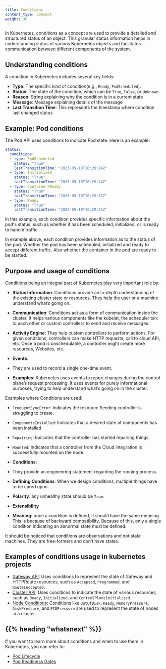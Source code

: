 ```yaml
---
title: Conditions
content_type: concept
weight: 30
---
```


<!-- overview -->
In Kubernetes, conditions as a concept are used to provide a detailed and structured status of an object.
This granular status information helps in understanding status of various Kubernetes objects and facilitates communication between different components of the system.

<!-- body -->
## Understanding conditions

A condition in Kubernetes includes several key fields:

- **Type**: The specific kind of condition(e.g., `Ready`, `PodScheduled`).
- **Status**: The state of the condition, which can be `True`, `False`, or `Unknown`.
- **Reason**: String explaining why the condition is in a current state
- **Message**: Message explaining details of the message
- **Last Transition Time**: This represents the timestamp where condition last changed status

## Example: Pod conditions

The Pod API uses conditions to indicate Pod state. Here is an example:

```yaml
status:
  conditions:
  - type: PodScheduled
    status: "True"
    lastTransitionTime: "2023-05-10T16:29:24Z"
  - type: Initialized
    status: "True"
    lastTransitionTime: "2023-05-10T16:29:24Z"
  - type: ContainersReady
    status: "True"
    lastTransitionTime: "2023-05-10T16:29:31Z"
  - type: Ready
    status: "True"
    lastTransitionTime: "2023-05-10T16:29:31Z"
```

In this example, each condition provides specific information about the pod's status, such as whether it has been scheduled, initialized, or is ready to handle traffic.

In example above, each condition provides information as to the status of the pod. Whether the pod has been scheduled, initialized and ready to accept different traffic. Also whether the container in the pod are ready to be started.

## Purpose and usage of conditions

Conditions being an integral part of Kubernetes play very important role by:

* **Status Information**: Conditions provide an in-depth understanding of the existing cluster state or resources. They help the user or a machine understand what’s going on.

* **Communication**: Conditions act as a form of communication inside the cluster. It helps various components like the kubelet, the scheduler talk to each other or custom controllers to send and receive messages.

* **Activity Engine**: They help custom controllers to perform actions. For given conditions, controllers can make HTTP requests, call to cloud API, etc. Once a pod is unschedulable, a controller might create more resources, Websites, etc.

* **Events**:

* They are used to record a single one-time event.

* **Examples**: Kubernetes uses events to report changes during the control plane’s request processing. It uses events for purely informational purposes, trying to help understand what’s going on in the cluster.

Examples where Conditions are used:

* `FrequentSyncError`: Indicates the resource Seeding controller is struggling to create.

* `ComponentsInstalled`: Indicates that a desired state of components has been installed.

* `Repairing`: Indicates that the controller has started repairing things.

* `Mounted`: Indicates that a controller from the Cloud integration is successfully mounted on the node.

* **Conditions**:

* They provide an engineering statement regarding the running process.

* **Defining Conditions**: When we design conditions, multiple things have to be cared upon.

* **Polarity**: any unhealthy state should be `True`.

* **Extensibility**

* **Meaning**: once a condition is defined, it should have the same meaning. This is because of backward compatibility. Because of this, only a single condition indicating an abnormal state must be defined.

It should be noticed that conditions are observations and not state machines. They are free-formers and don’t have states.

## Examples of conditions usage in kubernetes projects

- [Gateway API](https://gateway-api.sigs.k8s.io/): Uses conditions to represent the state of Gateway and HTTPRoute resources, such as `Accepted`, `Programmed`, and `RoutesAccepted`.
- [Cluster API](https://cluster-api.sigs.k8s.io/): Uses conditions to indicate the state of various resources, such as `Ready`, `Initialized`, and `ControlPlaneInitialized`.
- [Node Conditions](https://kubernetes.io/docs/reference/node/node-status/#condition): Conditions like `OutOfDisk`, `Ready`, `MemoryPressure`, `DiskPressure`, and `PIDPressure` are used to represent the state of nodes in a cluster.

## {{% heading "whatsnext" %}}

If you want to learn more about conditions and when to use them in Kubernetes, you can refer to:

- [Pod Lifecycle](/docs/concepts/workloads/pods/pod-lifecycle/#pod-conditions)
- [Pod Readiness Gates](/docs/concepts/workloads/pods/pod-lifecycle/#pod-readiness-gate)